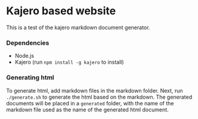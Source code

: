 # Kajero based website
This is a test of the kajero markdown document generator. 

### Dependencies
  - Node.js
  - Kajero (run `npm install -g kajero` to install)
  
### Generating html
To generate html, add markdown files in the markdown folder. Next, run `./generate.sh` to generate the html based on the markdown.
The generated documents will be placed in a `generated` folder, with the name of the markdown file used as the name of the generated
html document.
